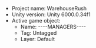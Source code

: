 <!-- UNITY CODE ASSIST INSTRUCTIONS START -->
- Project name: WarehouseRush
- Unity version: Unity 6000.0.34f1
- Active game object:
  - Name: ----MANAGERS----
  - Tag: Untagged
  - Layer: Default
<!-- UNITY CODE ASSIST INSTRUCTIONS END -->